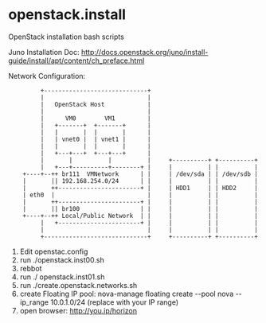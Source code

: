 openstack.install
=================

OpenStack installation bash scripts

Juno Installation Doc:
http://docs.openstack.org/juno/install-guide/install/apt/content/ch_preface.html

Network Configuration:

             +-----------------------------+                              
             |                             |                              
             |   OpenStack Host            |                              
             |                             |                              
             |      VM0        VM1         |                              
             |   +-------+  +-------+      |                              
             |   |       |  |       |      |                              
             |   | vnet0 |  | vnet1 |      |                              
             |   |       |  |       |      |                              
             |   +---+---+  +---+---+      |                              
             |       |          |          |     +----------+ +----------+
             |   +---+----------+--------+ |     |          | |          |
        +----+--++ br111  VMNetwork      | |     | /dev/sda | | /dev/sdb |
        |       || 192.168.254.0/24      | |     |          | |          |
        |       ++-----------------------+ |     | HDD1     | | HDD2     |
        | eth0  |                          |     |          | |          |
        |       ++-----------------------+ |     |          | |          |
        |       || br100                 | |     |          | |          |
        +----+--++ Local/Public Network  | |     |          | |          |
             |   +-----------------------+ |     |          | |          |
             |                             |     |          | |          |
             +-----------------------------+     +----------+ +----------+


1. Edit openstac.config
2. run ./openstack.inst00.sh
3. rebbot
4. run ./ openstack.inst01.sh
5. run ./create.openstack.networks.sh 
6. create Floating IP pool: nova-manage floating create --pool nova --ip_range 10.0.1.0/24 (replace with your IP range)
7. open browser: http://you.ip/horizon


